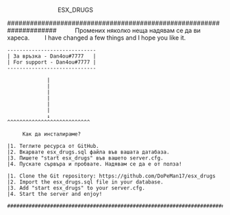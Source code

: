 









                              ESX_DRUGS

#####################################################################
          Промених няколко неща надявам се да ви хареса.
        I have changed a few things and I hope you like it.
~~~~~~~~~~~~~~~~~~~~~~~~~~~~~~~~~~
-----------------------------
| За връзка - Dan4ou#7777   |
| For support - Dan4ou#7777 |
-----------------------------

             |
             |
             |
             |
             |
             |
             ↓
^^^^^^^^^^^^^^^^^^^^^^^^^^^

     Как да инсталираме?

|1. Теглите ресурса от GitHub.
|2. Вкарвате esx_drugs.sql файла във вашата датабаза.
|3. Пишете "start esx_drugs" във вашето server.cfg.
|4. Пускате сървъра и пробвате. Надявам се да е от полза!

|1. Clone the Git repository: https://github.com/DoPeMan17/esx_drugs
|2. Import the esx_drugs.sql file in your database.
|3. Add "start esx_drugs" to your server.cfg.
|4. Start the server and enjoy!

###############################################################################
